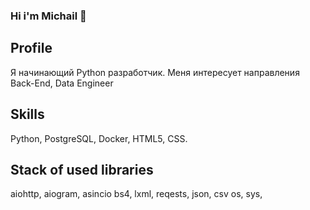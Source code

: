 ### Hi i'm  Michail 👋

## Profile

Я начинающий Python разработчик.
Меня интересует направления Back-End, Data Engineer 

## Skills

Python, PostgreSQL, Docker, HTML5, CSS.

## Stack of used libraries

aiohttp, aiogram, asincio
bs4, lxml, reqests, 
json, csv 
os, sys,

<!--
**Difrat/Difrat** is a ✨ _special_ ✨ repository because its `README.md` (this file) appears on your GitHub profile.

Here are some ideas to get you started:

- 🔭 I’m currently working on ...
- 🌱 I’m currently learning ...
- 👯 I’m looking to collaborate on ...
- 🤔 I’m looking for help with ...
- 💬 Ask me about ...
- 📫 How to reach me: ...
- 😄 Pronouns: ...
- ⚡ Fun fact: ...
-->
